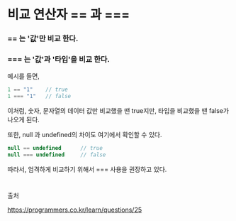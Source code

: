 # 비교 연산자 == 과 ===

### == 는 '값'만 비교 한다.
### === 는 '값'과 '타입'을 비교 한다.

예시를 들면,

```javascript
1 == "1"    // true
1 === "1"   // false
```
이처럼, 숫자, 문자열의 데이터 값만 비교했을 땐 true지만, 타입을 비교했을 땐 false가 나오게 된다.

또한, null 과 undefined의 차이도 여기에서 확인할 수 있다.
```javascript
null == undefined      // true
null === undefined     // false
```
따라서, 엄격하게 비교하기 위해서 === 사용을 권장하고 있다.
#
출처

https://programmers.co.kr/learn/questions/25